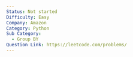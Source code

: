 ```yaml
---
Status: Not started
Difficulty: Easy
Company: Amazon
Category: Python
Sub Category:
  - Group BY
Question Link: https://leetcode.com/problems/
---
```

